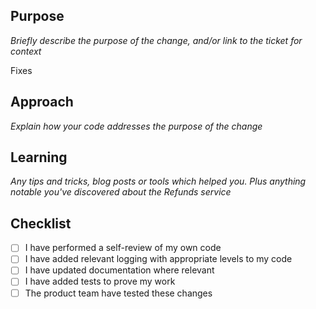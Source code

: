 ## Purpose

_Briefly describe the purpose of the change, and/or link to the ticket for context_

Fixes

## Approach

_Explain how your code addresses the purpose of the change_

## Learning

_Any tips and tricks, blog posts or tools which helped you. Plus anything notable you've discovered about the Refunds service_

## Checklist

* [ ] I have performed a self-review of my own code
* [ ] I have added relevant logging with appropriate levels to my code
* [ ] I have updated documentation where relevant
* [ ] I have added tests to prove my work
* [ ] The product team have tested these changes

